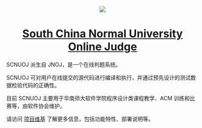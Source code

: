 <p align="center">
    <a href="http://ss.scnu.edu.cn/" target="_blank">
        <img src="http://statics.scnu.edu.cn/statics/images/scnu/contentlogo.png">
    </a>
    <h1 align="center"><a href="https://oj.socoding.cn/" target="_blank">South China Normal University Online Judge</a></h1>
</p>

SCNUOJ 派生自 JNOJ，是一个在线判题系统。

SCNUOJ 可对用户在线提交的源代码进行编译和执行，并通过预先设计的测试数据检验代码的正确性。

目前 SCNUOJ 主要用于华南师大软件学院程序设计类课程教学、ACM 训练和比赛等，由软件协会维护。

请访问 [项目维基](https://github.com/SCNU-SoCoding/scnuoj/wiki) 了解更多信息，包括功能特性、部署说明等。
